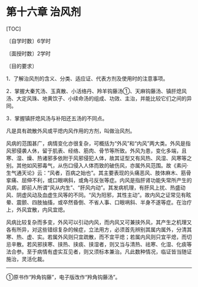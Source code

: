# 第十六章  治风剂

[TOC]

〔自学时数〕6学时

〔面授时数〕2学时

〔目的要求〕

1．了解治风剂的含义、分类、适应证、代表方剂及使用时的注意事项。

2．掌握大秦艽汤、玉真散、小活络丹、羚羊钩藤汤①、天麻钩藤汤、镇肝熄风汤、大定风珠、地黄饮子、小续命汤的组成、功效、主治，并能比较它们之间的异同。

3．掌握镇肝熄风汤与补阳还五汤的不同点。

凡是具有疏散外风或平熄内风作用的方剂，叫做治风剂。

风病的范围甚广，病情变化亦很复杂，可概括为“外风”和“内风”两大类。外风是指风邪侵袭人休，留于肌表、经络、筋肉、骨节等所致。外风为患，变化多端，且寒、湿、燥、热诸邪多依附于风邪侵犯人体，故其证型又有风热、风湿、风寒等之别。其他如风邪毒气，从伤口侵入人体而致的破伤风，亦属外风范围。故《素问·生气通天论》云：“风者，百病之始也”。其主要表现的头痛恶风、肢体麻木、筋骨挛痛、屈伸不利，或口眼㖞斜，或角弓反张等症。内风是指肝肾功能失常所产生的风病，即前人所谓“风从内生”、“肝风内动”。其发病机理，有肝风上扰、热盛动风、阴虚风动及血虚生风等的不同。“风为阳邪，其性主动”。故内风之证常见有眩晕、震颤、四肢抽搐，或卒然昏倒、不省人事、口眼㖞斜、半身不遂等症。在治疗上，外风宜散，内风宜熄。

风病比较复杂而多变，外风可以引动内风，而内风又可兼挟外风，其产生之机理又各有所异，对这些错综复杂的候症，立法用方，必须首先辨别其属内属外，分清其寒、热、虚、实。若属外风则只宜疏散，而不宜平熄；若属内风则只宜平熄，而切忌辛散。若风邪挟寒、挟热、挟痰、挟湿者，则又当与清热、祛寒、化湿、化痰等法合参。至于病情有虚实互见者，则又须标本兼治。凡此数种情况，临证皆当随证施治，灵活化裁。

------
①原书作“羚角钩藤”，电子版改作“羚角钩藤汤”。